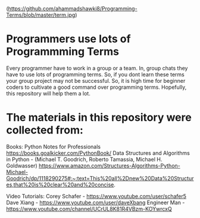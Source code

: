 (https://github.com/ahammadshawki8/Programming-Terms/blob/master/term.jpg)
# Programmers use lots of Programmming Terms 

Every programmer have to work in a group or a team. In, group chats they have to use lots of programming terms. So, if you dont learn these terms your group project may not be successful. So, it is high time for beginner coders to cultivate a good command over programming terms. Hopefully, this repository will help them a lot.


# The materials in this repository were collected from:

Books:
  Python Notes for Professionals https://books.goalkicker.com/PythonBook/ 
  Data Structures and Algorithms in Python - (Michael T. Goodrich, Roberto Tamassia, Michael H. Goldwasser) https://www.amazon.com/Structures-Algorithms-Python-Michael-Goodrich/dp/1118290275#:~:text=This%20all%2Dnew%20Data%20Structures,that%20is%20clear%20and%20concise.

Video Tutorials:
  Corey Schafer - https://www.youtube.com/user/schafer5
  Dave Xiang - https://www.youtube.com/user/daveXbang
  Engineer Man - https://www.youtube.com/channel/UCrUL8K81R4VBzm-KOYwrcxQ
